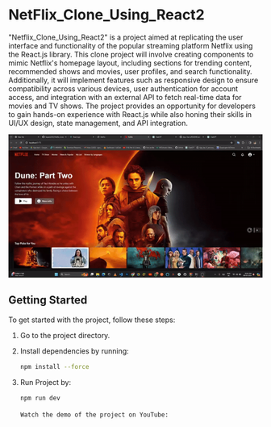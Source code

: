 # NetFlix_Clone_Using_React2

"Netflix_Clone_Using_React2" is a project aimed at replicating the user interface and functionality of the popular streaming platform Netflix using the React.js library. This clone project will involve creating components to mimic Netflix's homepage layout, including sections for trending content, recommended shows and movies, user profiles, and search functionality. Additionally, it will implement features such as responsive design to ensure compatibility across various devices, user authentication for account access, and integration with an external API to fetch real-time data for movies and TV shows. The project provides an opportunity for developers to gain hands-on experience with React.js while also honing their skills in UI/UX design, state management, and API integration.

![Netflix Clone](netflixclone.gif)

## Getting Started

To get started with the project, follow these steps:

1. Go to the project directory.
2. Install dependencies by running:
   
   ```bash
   npm install --force
3. Run Project by:
   
   ```bash
   npm run dev

   Watch the demo of the project on YouTube:


